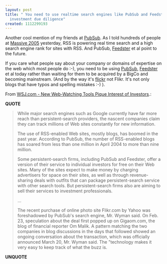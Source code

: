```yaml
---
layout: post
title: " You need to use realtime search engines like PubSub and Feedster to do your
  investment due diligence"
created: 1112299193
---
```

<p>Another cool mention of my friends at <a href="http://www.pubsub.com/">PubSub</a>. As I told hundreds of people at <a href="http://bryght.com/bryght-radio/massive-2005-preview">Massive 2005</a> yesterday, RSS is powering real time search and a high search engine rank for sites with RSS. And PubSub, <a href="http://feedster.com/">Feedster</a> et al point to the future.
</p>
<p>If you care what people say about your company or domains of expertise on the web which most people do :-), you need to be using <a href="http://www.bryght.com/node/146">PubSub</a>, <a href="http://www.bryght.com/node/147">Feedster</a> et al today rather than waiting for them to be acquired by a BigCo and becoming mainstream.  (And by the way it's <a href="http://flickr.com/">flickr</a> not Flikr. It's not only blogs that have typos and spelling mistakes :-) ).
</p>
<p>From <a href="http://online.wsj.com/public/article/0,,SB111177841620789906-8adDuHAYDwK9nKadjNC5WZO6Hx8_20050428,00.html?mod=tff_main_tff_top">WSJ.com - New Web-Watching Tools Pique Interest of Investors</a>.:</p>
<p><b>QUOTE</b></p><blockquote><p>While major search engines such as Google currently have far more reach than persistent-search providers, the nascent companies claim they can track millions of Web sites constantly for new information. </p>

<p>The use of RSS-enabled Web sites, mostly blogs, has boomed in the past year. According to PubSub, the number of RSS-enabled blogs has soared from less than one million in April 2004 to more than nine million.
</p>
<p>Some persistent-search firms, including PubSub and Feedster, offer a version of their service to individual investors for free on their Web sites. Many of the sites expect to make money by charging advertisers for space on their sites, as well as through revenue-sharing deals with outfits that can package persistent-search service with other search tools. But persistent-search firms also are aiming to sell their services to investment professionals.</p>
<p>...</p>
<p>The recent purchase of online photo site Flikr.com by Yahoo was foreshadowed by PubSub's search engine, Mr. Wyman said. On Feb. 23, speculation about the deal first popped up on Gigaom.com, the blog of financial reporter Om Malik. A pattern matching the two companies in blog discussions in the days that followed showed an ongoing conversation about the transaction, which was officially announced March 20, Mr. Wyman said. The "technology makes it very easy to keep track of what the buzz is.</p>
</blockquote><p><b>UNQUOTE</b></p>



